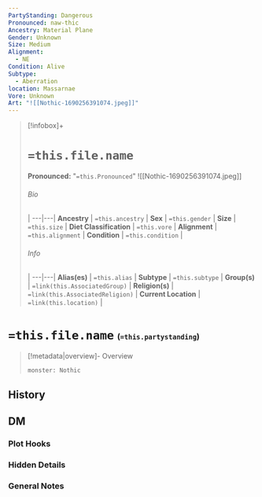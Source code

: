 ```yaml
---
PartyStanding: Dangerous
Pronounced: naw-thic
Ancestry: Material Plane
Gender: Unknown
Size: Medium
Alignment:
  - NE
Condition: Alive
Subtype:
  - Aberration
location: Massarnae
Vore: Unknown
Art: "![[Nothic-1690256391074.jpeg]]"
---
```


> [!infobox]+
> # `=this.file.name`
> **Pronounced:**  "`=this.Pronounced`"
> ![[Nothic-1690256391074.jpeg]]
> ###### Bio
>  |
> ---|---|
> **Ancestry** | `=this.ancestry` |
> **Sex** | `=this.gender` |
> **Size** | `=this.size` |
> **Diet Classification** | `=this.vore` |
> **Alignment** | `=this.alignment` |
> **Condition** | `=this.condition` |
> ###### Info
>  |
> ---|---|
> **Alias(es)** | `=this.alias` |
> **Subtype** | `=this.subtype` |
> **Group(s)** | `=link(this.AssociatedGroup)` |
> **Religion(s)** | `=link(this.AssociatedReligion)` |
> **Current Location** | `=link(this.location)` |

# **`=this.file.name`** <span style="font-size: medium">(`=this.partystanding`)</span>
> [!metadata|overview]- Overview 
> ```statblock 
> monster: Nothic
> ```


## History


## DM
### Plot Hooks


### Hidden Details


### General Notes
